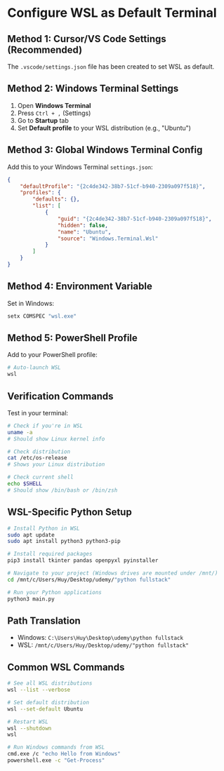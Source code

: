 # Configure WSL as Default Terminal

## Method 1: Cursor/VS Code Settings (Recommended)
The `.vscode/settings.json` file has been created to set WSL as default.

## Method 2: Windows Terminal Settings
1. Open **Windows Terminal**
2. Press `Ctrl + ,` (Settings)
3. Go to **Startup** tab
4. Set **Default profile** to your WSL distribution (e.g., "Ubuntu")

## Method 3: Global Windows Terminal Config
Add this to your Windows Terminal `settings.json`:

```json
{
    "defaultProfile": "{2c4de342-38b7-51cf-b940-2309a097f518}",
    "profiles": {
        "defaults": {},
        "list": [
            {
                "guid": "{2c4de342-38b7-51cf-b940-2309a097f518}",
                "hidden": false,
                "name": "Ubuntu",
                "source": "Windows.Terminal.Wsl"
            }
        ]
    }
}
```

## Method 4: Environment Variable
Set in Windows:
```cmd
setx COMSPEC "wsl.exe"
```

## Method 5: PowerShell Profile
Add to your PowerShell profile:
```powershell
# Auto-launch WSL
wsl
```

## Verification Commands
Test in your terminal:
```bash
# Check if you're in WSL
uname -a
# Should show Linux kernel info

# Check distribution
cat /etc/os-release
# Shows your Linux distribution

# Check current shell
echo $SHELL
# Should show /bin/bash or /bin/zsh
```

## WSL-Specific Python Setup
```bash
# Install Python in WSL
sudo apt update
sudo apt install python3 python3-pip

# Install required packages
pip3 install tkinter pandas openpyxl pyinstaller

# Navigate to your project (Windows drives are mounted under /mnt/)
cd /mnt/c/Users/Huy/Desktop/udemy/"python fullstack"

# Run your Python applications
python3 main.py
```

## Path Translation
- Windows: `C:\Users\Huy\Desktop\udemy\python fullstack`
- WSL: `/mnt/c/Users/Huy/Desktop/udemy/"python fullstack"`

## Common WSL Commands
```bash
# See all WSL distributions
wsl --list --verbose

# Set default distribution
wsl --set-default Ubuntu

# Restart WSL
wsl --shutdown
wsl

# Run Windows commands from WSL
cmd.exe /c "echo Hello from Windows"
powershell.exe -c "Get-Process"
```
